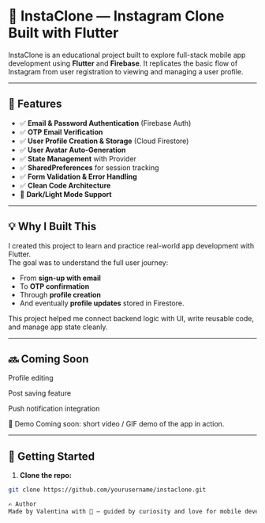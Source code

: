# 📸 InstaClone — Instagram Clone Built with Flutter

InstaClone is an educational project built to explore full-stack mobile app development using **Flutter** and **Firebase**. 
It replicates the basic flow of Instagram from user registration to viewing and managing a user profile.

---

## 🔧 Features

- ✅ **Email & Password Authentication** (Firebase Auth)
- ✅ **OTP Email Verification**  
- ✅ **User Profile Creation & Storage** (Cloud Firestore)
- ✅ **User Avatar Auto-Generation**  
- ✅ **State Management** with Provider
- ✅ **SharedPreferences** for session tracking  
- ✅ **Form Validation & Error Handling**
- ✅ **Clean Code Architecture**
- 🌙 **Dark/Light Mode Support**

---

## 💡 Why I Built This

I created this project to learn and practice real-world app development with Flutter.  
The goal was to understand the full user journey:

- From **sign-up with email**
- To **OTP confirmation**
- Through **profile creation**
- And eventually **profile updates** stored in Firestore.

This project helped me connect backend logic with UI, write reusable code, and manage app state cleanly.

---

## 🔜 Coming Soon

Profile editing

Post saving feature

Push notification integration

🎥 Demo
Coming soon: short video / GIF demo of the app in action.

---

## 🚀 Getting Started

1. **Clone the repo:**

```bash
git clone https://github.com/yourusername/instaclone.git

✍️ Author
Made by Valentina with 💙 — guided by curiosity and love for mobile development.
